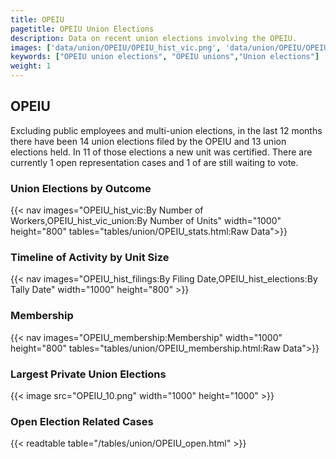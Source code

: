 ```yaml
---
title: OPEIU
pagetitle: OPEIU Union Elections
description: Data on recent union elections involving the OPEIU.
images: ['data/union/OPEIU/OPEIU_hist_vic.png', 'data/union/OPEIU/OPEIU_hist_size.png', 'data/union/OPEIU/OPEIU_10.png']
keywords: ["OPEIU union elections", "OPEIU unions","Union elections"]
weight: 1
---
```

##  OPEIU

Excluding public employees and multi-union elections, in the last 12 months there have been 14 union elections filed by the OPEIU and 13 union elections held. In 11 of those elections a new unit was certified. There are currently 1 open representation cases and 1 of are still waiting to vote.

### Union Elections by Outcome
{{< nav images="OPEIU_hist_vic:By Number of Workers,OPEIU_hist_vic_union:By Number of Units" width="1000" height="800" tables="tables/union/OPEIU_stats.html:Raw Data">}}

### Timeline of Activity by Unit Size
{{< nav images="OPEIU_hist_filings:By Filing Date,OPEIU_hist_elections:By Tally Date" width="1000" height="800" >}}

### Membership
{{< nav images="OPEIU_membership:Membership" width="1000" height="800" tables="tables/union/OPEIU_membership.html:Raw Data">}}

### Largest Private Union Elections
{{< image src="OPEIU_10.png" width="1000" height="1000"  >}}

### Open Election Related Cases
{{< readtable table="/tables/union/OPEIU_open.html" >}}

